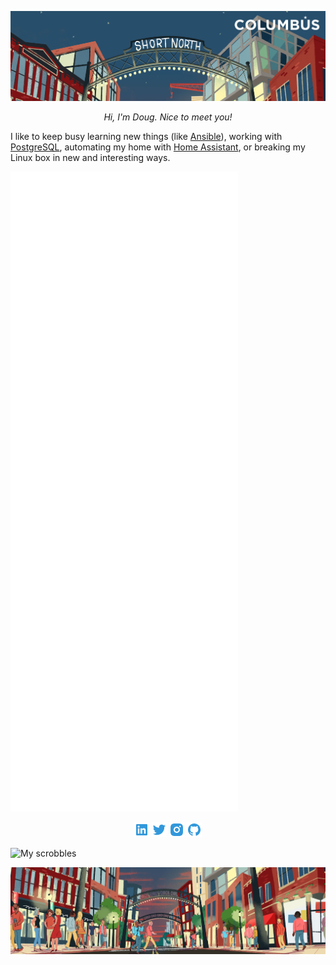 ![](https://raw.githubusercontent.com/hunleyd/hunleyd/master/hero_header.jpg)

<p align=center>
<i>Hi, I'm Doug. Nice to meet you!</i>
</p>

I like to keep busy learning new things (like [Ansible](https://www.ansible.com/)), working with [PostgreSQL](https://www.postgresql.org/), automating my home with [Home Assistant](https://www.home-assistant.io/), or breaking my Linux box in new and interesting ways.

![Metrics](https://raw.githubusercontent.com/hunleyd/hunleyd/master/github-metrics.svg)

<p align=center>
<a href="https://www.linkedin.com/in/dhunley"><img src="https://raw.githubusercontent.com/hunleyd/hunleyd/master/linkedin-box-fill.png"></a> <a rel="me" href="https://fosstodon.org/@hunleyd"><img src="https://raw.githubusercontent.com/hunleyd/hunleyd/master/twitter-fill.png"></a> <a href="https://www.instagram.com/doughunley"><img src="https://raw.githubusercontent.com/hunleyd/hunleyd/master/instagram-fill.png"></a> <a href="https://github.com/hunleyd"><img src="https://raw.githubusercontent.com/hunleyd/hunleyd/master/github-fill.png"></a>
</p>

![My scrobbles](https://lastfm-recently-played.vercel.app/api?user=hunleyd&loved=true&loved_style=3&count=4)

![](https://raw.githubusercontent.com/hunleyd/hunleyd/master/hero_footer.jpg)

